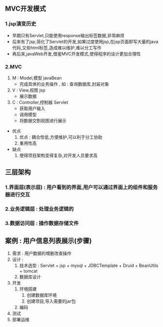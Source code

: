 ## MVC开发模式
### 1.jsp演变历史
* 早期只有Servlet,只能使用response输出标签数据,非常麻烦
* 后来有了jsp,简化了Servlet的开发,如果过度使用jsp,在jsp页面即写大量的java代码,又些html标签,造成难以维护,难以分工写作
* 再后来,javaWeb开发,借鉴MVC开发模式,使得程序的设计更加合理性

### 2.MVC
1. M : Model,模型 javaBean
    * 完成具体的业务操作 , 如 : 查询数据库,封装对象
2. V : View,视图 jsp
    * 展示数据
3. C : Controller,控制器 Servlet    
    * 获取用户输入
    * 调用模型
    * 将数据交割视图进行展示
* 优点
    1. 优点 : 耦合性低,方便维护,可以利于分工协助
    2. 重用性高
* 缺点
    1. 使得项目架构变得复杂,对开发人员要求高
    
    
## 三层架构
### 1.界面层(表示层) : 用户看到的界面,用户可以通过界面上的组件和服务器进行交互
### 2.业务逻辑层 : 处理业务逻辑的
### 3.数据访问层 : 操作数据存储文件 

## 案例 : 用户信息列表展示(步骤)
1. 需求 : 用户数据的增删改查操作
2. 设计 : 
    1. 技术选型 : Servlet + jsp + mysql + JDBCTemplate + Druid + BeanUtils + tomcat
    2. 数据库设计 
3. 开发
    1. 环境搭建
        1. 创建数据库环境
        2. 创建项目,导入需要的jar包
    2. 编码
4. 测试
5. 部署运维
         